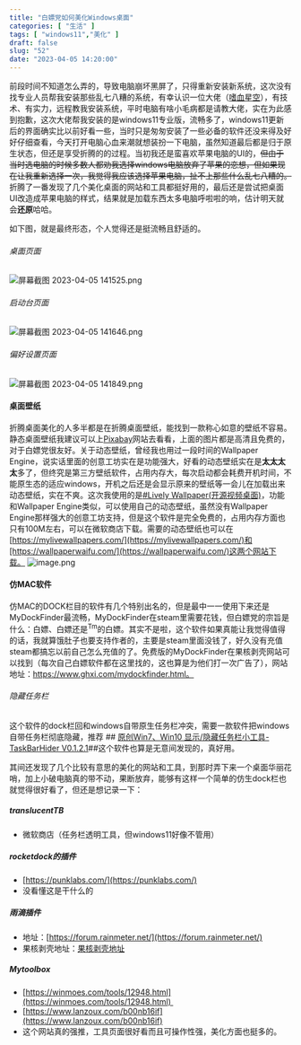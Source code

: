 ```yaml
---
title: "白嫖党如何美化Windows桌面"
categories: [ "生活" ]
tags: [ "windows11","美化" ]
draft: false
slug: "52"
date: "2023-04-05 14:20:00"
---
```


前段时间不知道怎么弄的，导致电脑崩坏黑屏了，只得重新安装新系统，这次没有找专业人员帮我安装那些乱七八糟的系统，有幸认识一位大佬（[嗜血星空](https://sxxkearth.github.io/)），有技术、有实力，远程教我安装系统，平时电脑有啥小毛病都是请教大佬，实在为此感到抱歉，这次大佬帮我安装的是windows11专业版，流畅多了，windows11更新后的界面确实比以前好看一些，当时只是匆匆安装了一些必备的软件还没来得及好好仔细查看，今天打开电脑心血来潮就想装扮一下电脑，虽然知道最后都是归于原生状态，但还是享受折腾的的过程。当初我还是蛮喜欢苹果电脑的UI的，~~但由于当时选电脑的时候多数人都劝我选择windows电脑放弃了苹果的恋想，但如果现在让我重新选择一次，我觉得我应该选择苹果电脑，扯不上那些什么乱七八糟的。~~
折腾了一番发现了几个美化桌面的网站和工具都挺好用的，最后还是尝试把桌面UI改造成苹果电脑的样式，结果就是加载东西太多电脑呼啦啦的响，估计明天就会**还原**哈哈。

如下图，就是最终形态，个人觉得还是挺流畅且舒适的。
###### 桌面页面
![屏幕截图 2023-04-05 141525.png](https://blog.wangyunzi.com/2023/04/05/1680677075.png)

###### 启动台页面
![屏幕截图 2023-04-05 141646.png](https://blog.wangyunzi.com/2023/04/05/1680677136.png)
###### 偏好设置页面
![屏幕截图 2023-04-05 141849.png](https://blog.wangyunzi.com/2023/04/05/1680677148.png)

#### 桌面壁纸
折腾桌面美化的人多半都是在折腾桌面壁纸，能找到一款称心如意的壁纸不容易。静态桌面壁纸我建议可以上[Pixabay](https://pixabay.com/zh/)网站去看看，上面的图片都是高清且免费的，对于白嫖党很友好。关于动态壁纸，曾经我也用过一段时间的Wallpaper Engine，说实话里面的创意工坊实在是功能强大，好看的动态壁纸实在是**太太太太**多了，但终究是第三方壁纸软件，占用内存大，每次启动都会耗费开机时间，不能原生态的适应windows，开机之后还是会显示原来的壁纸等一会儿在加载出来动态壁纸，实在不爽。这次我使用的是[#Lively Wallpaper(开源视频桌面)](https://www.rocksdanister.com/lively/)，功能和Wallpaper Engine类似，可以使用自己的动态壁纸，虽然没有Wallpaper Engine那样强大的创意工坊支持，但是这个软件是完全免费的，占用内存方面也只有100M左右，可以在微软商店下载。需要的动态壁纸也可以在[https://mylivewallpapers.com/](https://mylivewallpapers.com/)和[https://wallpaperwaifu.com/](https://wallpaperwaifu.com/)这两个网站下载。
![image.png](https://blog.wangyunzi.com/2023/04/05/1680677900.png)

#### 仿MAC软件
仿MAC的DOCK栏目的软件有几个特别出名的，但是最中一一使用下来还是MyDockFinder最流畅，MyDockFinder在steam里需要花钱，但白嫖党的宗旨是什么：白嫖、白嫖还是<sup>Tm</sup>的白嫖。其实不是啦，这个软件如果真能让我觉得值得的话，我就算饿肚子也要支持作者的，主要是steam里面没钱了，好久没有充值steam都搞忘以前自己怎么充值的了。免费版的MyDockFinder在果核剥壳网站可以找到（每次自己白嫖软件都在这里找的，这也算是为他们打一次广告了），网站地址：https://www.ghxi.com/mydockfinder.html。

###### 隐藏任务栏
这个软件的dock栏回和windows自带原生任务栏冲突，需要一款软件把windows自带任务栏彻底隐藏，推荐 ## [原创Win7、Win10 显示/隐藏任务栏小工具-TaskBarHider V0.1.2.1](https://zyhh.me/delphi/taskbarhider.html "[原创]Win7、Win10 显示/隐藏任务栏小工具-TaskBarHider V0.1.2.1")##这个软件也算是无意间发现的，真好用。

其间还发现了几个比较有意思的美化的网站和工具，到那时弄下来一个桌面华丽花哨，加上小破电脑真的带不动，果断放弃，能够有这样一个简单的仿生dock栏也就觉得很好看了，但还是想记录一下：

##### translucentTB
- 微软商店（任务栏透明工具，但windows11好像不管用）

##### rocketdock的插件
- [https://punklabs.com/](https://punklabs.com/)  
- 没看懂这是干什么的

##### 雨滴插件
- 地址：[https://forum.rainmeter.net/](https://forum.rainmeter.net/)
- 果核剥壳地址：[果核剥壳地址](https://www.ghxi.com/rainmeter.html )

##### Mytoolbox
- [https://winmoes.com/tools/12948.html](https://winmoes.com/tools/12948.html)   
- [https://www.lanzoux.com/b00nb16if](https://www.lanzoux.com/b00nb16if)
- 这个网站真的强推，工具页面很好看而且可操作性强，美化方面也挺多的。
